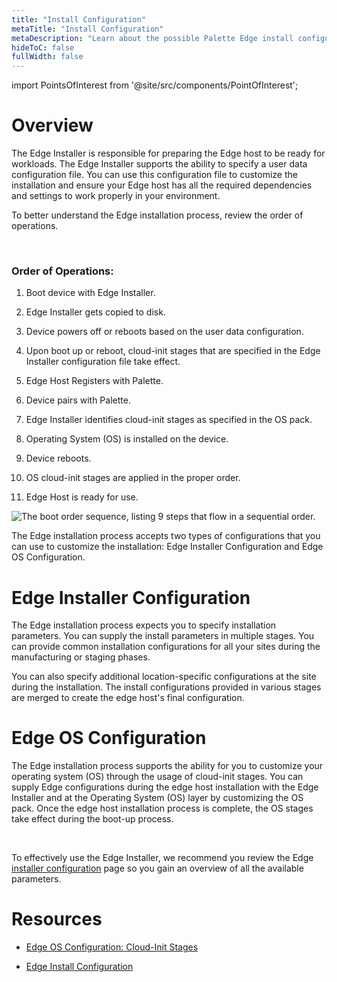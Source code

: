 ```yaml
---
title: "Install Configuration"
metaTitle: "Install Configuration"
metaDescription: "Learn about the possible Palette Edge install configurations available."
hideToC: false
fullWidth: false
---
```





import PointsOfInterest from '@site/src/components/PointOfInterest';

# Overview

The Edge Installer is responsible for preparing the Edge host to be ready for workloads. The Edge Installer supports the ability to specify a user data configuration file. You can use this configuration file to customize the installation and ensure your Edge host has all the required dependencies and settings to work properly in your environment.

To better understand the Edge installation process, review the order of operations.

<br />

### Order of Operations:

1. Boot device with Edge Installer.


2. Edge Installer gets copied to disk.


3. Device powers off or reboots based on the user data configuration.


4. Upon boot up or reboot, cloud-init stages that are specified in the Edge Installer configuration file take effect.


5. Edge Host Registers with Palette.


6. Device pairs with Palette.


7. Edge Installer identifies cloud-init stages as specified in the OS pack.


8. Operating System (OS) is installed on the device.


9. Device reboots.


10. OS cloud-init stages are applied in the proper order.


11. Edge Host is ready for use.


![The boot order sequence, listing 9 steps that flow in a sequential order.](/assets/docs/images/clusters_edge_cloud-init_boot-order-squence.png)


The Edge installation process accepts two types of configurations that you can use to customize the installation: Edge Installer Configuration and Edge OS Configuration.



# Edge Installer Configuration

The Edge installation process expects you to specify installation parameters. You can supply the install parameters in multiple stages. You can provide common installation configurations for all your sites during the manufacturing or staging phases.

You can also specify additional location-specific configurations at the site during the installation. The install configurations provided in various stages are merged to create the edge host's final configuration.

# Edge OS Configuration

The Edge installation process supports the ability for you to customize your operating system (OS) through the usage of cloud-init stages. You can supply Edge configurations during the edge host installation with the Edge Installer and at the Operating System (OS) layer by customizing the OS pack. Once the edge host installation process is complete, the OS stages take effect during the boot-up process.

<br />



To effectively use the Edge Installer, we recommend you review the Edge [installer configuration](/clusters/edge/edge-configuration/installer-reference) page so you gain an overview of all the available parameters.




# Resources

- [Edge OS Configuration: Cloud-Init Stages](/clusters/edge/edge-configuration/cloud-init)

- [Edge Install Configuration](/clusters/edge/edge-configuration/installer-reference)
